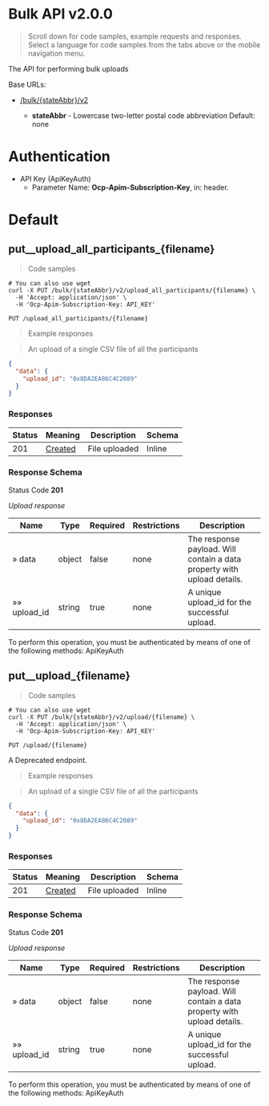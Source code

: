 
<h1 id="bulk-api">Bulk API v2.0.0</h1>

> Scroll down for code samples, example requests and responses. Select a language for code samples from the tabs above or the mobile navigation menu.

The API for performing bulk uploads

Base URLs:

* <a href="/bulk/{stateAbbr}/v2">/bulk/{stateAbbr}/v2</a>

    * **stateAbbr** - Lowercase two-letter postal code abbreviation Default: none

# Authentication

* API Key (ApiKeyAuth)
    - Parameter Name: **Ocp-Apim-Subscription-Key**, in: header. 

<h1 id="bulk-api-default">Default</h1>

## put__upload_all_participants_{filename}

> Code samples

```shell
# You can also use wget
curl -X PUT /bulk/{stateAbbr}/v2/upload_all_participants/{filename} \
  -H 'Accept: application/json' \
  -H 'Ocp-Apim-Subscription-Key: API_KEY'

```

`PUT /upload_all_participants/{filename}`

> Example responses

> An upload of a single CSV file of all the participants

```json
{
  "data": {
    "upload_id": "0x8DA2EA86C4C2089"
  }
}
```

<h3 id="put__upload_all_participants_{filename}-responses">Responses</h3>

|Status|Meaning|Description|Schema|
|---|---|---|---|
|201|[Created](https://tools.ietf.org/html/rfc7231#section-6.3.2)|File uploaded|Inline|

<h3 id="put__upload_all_participants_{filename}-responseschema">Response Schema</h3>

Status Code **201**

*Upload response*

|Name|Type|Required|Restrictions|Description|
|---|---|---|---|---|
|» data|object|false|none|The response payload. Will contain a data property with upload details.|
|»» upload_id|string|true|none|A unique upload_id for the successful upload.|

<aside class="warning">
To perform this operation, you must be authenticated by means of one of the following methods:
ApiKeyAuth
</aside>

## put__upload_{filename}

> Code samples

```shell
# You can also use wget
curl -X PUT /bulk/{stateAbbr}/v2/upload/{filename} \
  -H 'Accept: application/json' \
  -H 'Ocp-Apim-Subscription-Key: API_KEY'

```

`PUT /upload/{filename}`

A Deprecated endpoint.

> Example responses

> An upload of a single CSV file of all the participants

```json
{
  "data": {
    "upload_id": "0x8DA2EA86C4C2089"
  }
}
```

<h3 id="put__upload_{filename}-responses">Responses</h3>

|Status|Meaning|Description|Schema|
|---|---|---|---|
|201|[Created](https://tools.ietf.org/html/rfc7231#section-6.3.2)|File uploaded|Inline|

<h3 id="put__upload_{filename}-responseschema">Response Schema</h3>

Status Code **201**

*Upload response*

|Name|Type|Required|Restrictions|Description|
|---|---|---|---|---|
|» data|object|false|none|The response payload. Will contain a data property with upload details.|
|»» upload_id|string|true|none|A unique upload_id for the successful upload.|

<aside class="warning">
To perform this operation, you must be authenticated by means of one of the following methods:
ApiKeyAuth
</aside>

